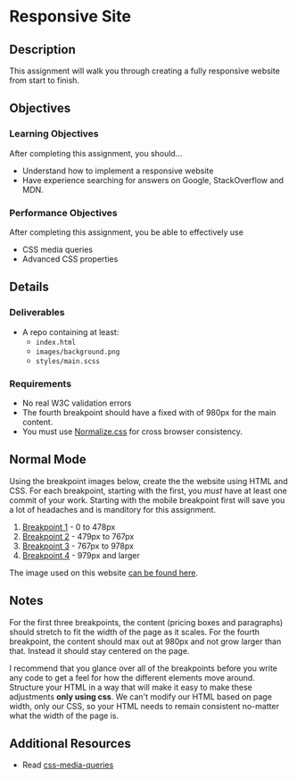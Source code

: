 # Responsive Site

## Description
This assignment will walk you through creating a fully responsive website from start to finish.


## Objectives

### Learning Objectives

After completing this assignment, you should…

* Understand how to implement a responsive website
* Have experience searching for answers on Google, StackOverflow and MDN.


### Performance Objectives

After completing this assignment, you be able to effectively use

* CSS media queries
* Advanced CSS properties

## Details

### Deliverables

* A repo containing at least:
  * `index.html`
  * `images/background.png`
  * `styles/main.scss`

### Requirements

* No real W3C validation errors
* The fourth breakpoint should have a fixed with of 980px for the main content.
* You must use [Normalize.css](http://necolas.github.io/normalize.css/) for cross browser consistency.


## Normal Mode
Using the breakpoint images below, create the the website using HTML and CSS. For each breakpoint, starting with the first, you *must* have at least one commit of your work. Starting with the mobile breakpoint first will save you a lot of headaches and is manditory for this assignment.

1. [Breakpoint 1](/breakpoint1.png) - 0 to 478px
2. [Breakpoint 2](/breakpoint2.png) - 479px to 767px
3. [Breakpoint 3](/breakpoint3.png) - 767px to 978px
4. [Breakpoint 4](/breakpoint4.png) - 979px and larger

The image used on this website [can be found here](/background.jpg).


## Notes

For the first three breakpoints, the content (pricing boxes and paragraphs) should stretch to fit the width of the page as it scales. For the fourth breakpoint, the content should max out at 980px and not grow larger than that. Instead it should stay centered on the page.

I recommend that you glance over all of the breakpoints before you write any code to get a feel for how the different elements move around. Structure your HTML in a way that will make it easy to make these adjustments **only using css**. We can't modify our HTML based on page width, only our CSS, so your HTML needs to remain consistent no-matter what the width of the page is.

## Additional Resources

* Read [css-media-queries](https://github.com/TIY-Austin-Front-End-Engineering/Curriculum/tree/master/css-media-queries)

